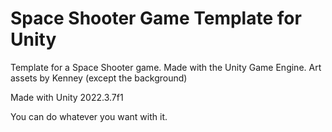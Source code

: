 # Space Shooter Game Template for Unity
Template for a Space Shooter game. Made with the Unity Game Engine. Art assets by Kenney (except the background)

Made with Unity 2022.3.7f1

You can do whatever you want with it.
